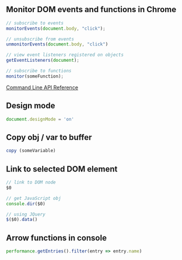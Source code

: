 ## Monitor DOM events and functions in Chrome
```JavaScript
// subscribe to events
monitorEvents(document.body, "click");

// unsubscribe from events
unmonitorEvents(document.body, "click")

// view event listeners registered on objects
getEventListeners(document);

// subscribe to functions
monitor(someFunction);
```

[Command Line API Reference](https://developers.google.com/web/tools/chrome-devtools/console/command-line-reference)

## Design mode
```JavaScript
document.designMode = 'on'
```

## Copy obj / var to buffer
```JavaScript
copy (someVariable)
```

## Link to selected DOM element
```JavaScript
// link to DOM node
$0

// get JavaScript obj
console.dir($0)

// using JQuery
$($0).data()
```

## Arrow functions in console
```JavaScript
performance.getEntries().filter(entry => entry.name)
```
